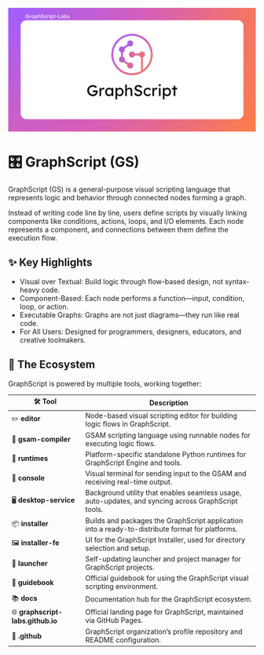 ![GraphScript](https://github.com/GraphScript-Labs/.github/blob/main/Banner.png?raw=true)

# 🎛️ GraphScript (GS)

GraphScript (GS) is a general-purpose visual scripting language that represents logic and behavior through connected nodes forming a graph.

Instead of writing code line by line, users define scripts by visually linking components like conditions, actions, loops, and I/O elements. Each node represents a component, and connections between them define the execution flow.

## ✨ Key Highlights
- Visual over Textual: Build logic through flow-based design, not syntax-heavy code.
- Component-Based: Each node performs a function—input, condition, loop, or action.
- Executable Graphs: Graphs are not just diagrams—they run like real code.
- For All Users: Designed for programmers, designers, educators, and creative toolmakers.

## 🧩 The Ecosystem

GraphScript is powered by multiple tools, working together:

| 🛠️ **Tool**                         | **Description**                                                                                      |
|------------------------------------|------------------------------------------------------------------------------------------------------|
| ✏️ **editor**                      | Node-based visual scripting editor for building logic flows in GraphScript.                         |
| 🧠 **gsam-compiler**               | GSAM scripting language using runnable nodes for executing logic flows.                             |
| 🐍 **runtimes**                    | Platform-specific standalone Python runtimes for GraphScript Engine and tools.                       |
| 💬 **console**                     | Visual terminal for sending input to the GSAM and receiving real-time output.                       |
| 🖥️ **desktop-service**            | Background utility that enables seamless usage, auto-updates, and syncing across GraphScript tools. |
| 📦 **installer**                   | Builds and packages the GraphScript application into a ready-to-distribute format for platforms.     |
| 🖼️ **installer-fe**               | UI for the GraphScript Installer, used for directory selection and setup.                           |
| 🚀 **launcher**                    | Self-updating launcher and project manager for GraphScript projects.                                |
| 📘 **guidebook**                   | Official guidebook for using the GraphScript visual scripting environment.                          |
| 📚 **docs**                        | Documentation hub for the GraphScript ecosystem.                                                     |
| 🌐 **graphscript-labs.github.io** | Official landing page for GraphScript, maintained via GitHub Pages.                                 |
| 🏢 **.github**                     | GraphScript organization’s profile repository and README configuration.                             |


